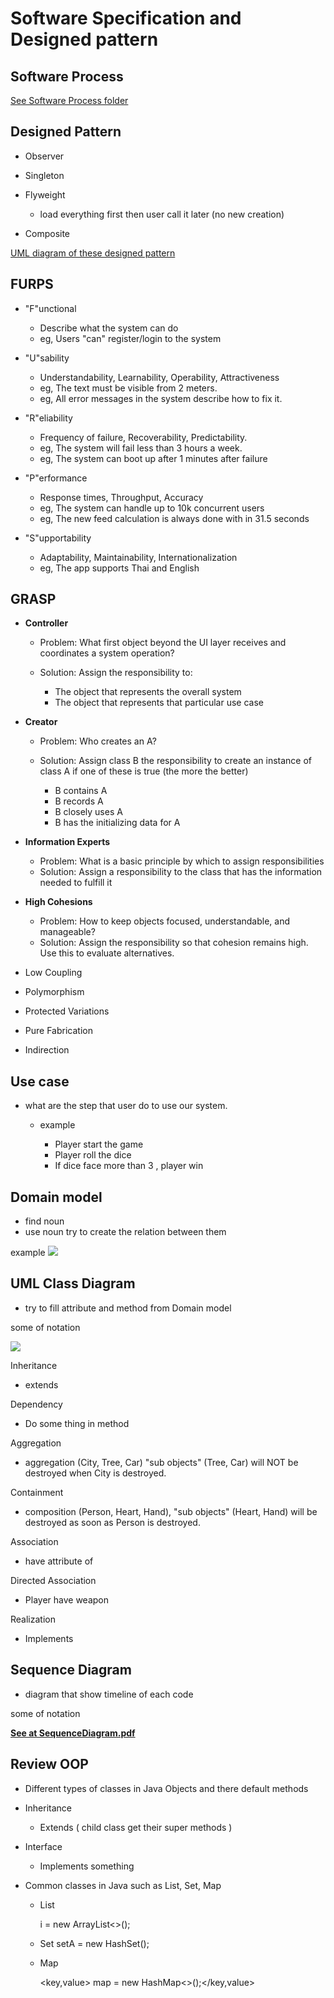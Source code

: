 # Software Specification and Designed pattern

## Software Process

[See Software Process folder](https://github.com/thitgorn/SSD-midterm-preparation/tree/master/SoftwareProcess)

## Designed Pattern

- Observer
- Singleton
- Flyweight

  - load everything first then user call it later (no new creation)

- Composite

[UML diagram of these designed pattern](https://github.com/thitgorn/SSD-midterm-preparation/tree/master/DesignPattern)

## FURPS

- "F"unctional

  - Describe what the system can do
  - eg, Users "can" register/login to the system

- "U"sability

  - Understandability, Learnability, Operability, Attractiveness
  - eg, The text must be visible from 2 meters.
  - eg, All error messages in the system describe how to fix it.

- "R"eliability

  - Frequency of failure, Recoverability, Predictability.
  - eg, The system will fail less than 3 hours a week.
  - eg, The system can boot up after 1 minutes after failure

- "P"erformance

  - Response times, Throughput, Accuracy
  - eg, The system can handle up to 10k concurrent users
  - eg, The new feed calculation is always done with in 31.5 seconds

- "S"upportability

  - Adaptability, Maintainability, Internationalization
  - eg, The app supports Thai and English

## GRASP

- **Controller**

  - Problem: What first object beyond the UI layer receives and coordinates a system operation?
  - Solution: Assign the responsibility to:

    - The object that represents the overall system
    - The object that represents that particular use case

- **Creator**

  - Problem: Who creates an A?
  - Solution: Assign class B the responsibility to create an instance of class A if one of these is true (the more the better)

    - B contains A
    - B records A
    - B closely uses A
    - B has the initializing data for A

- **Information Experts**

  - Problem: What is a basic principle by which to assign responsibilities
  - Solution: Assign a responsibility to the class that has the information needed to fulfill it

- **High Cohesions**

  - Problem: How to keep objects focused, understandable, and manageable?
  - Solution: Assign the responsibility so that cohesion remains high. Use this to evaluate alternatives.

- Low Coupling
- Polymorphism
- Protected Variations
- Pure Fabrication
- Indirection

## Use case

- what are the step that user do to use our system.

  - example

    - Player start the game
    - Player roll the dice
    - If dice face more than 3 , player win

## Domain model

- find noun
- use noun try to create the relation between them

example ![](./images/Domain-model.jpg)

## UML Class Diagram

- try to fill attribute and method from Domain model

some of notation

![](./images/UML-Connectors.gif)

Inheritance

- extends

Dependency

- Do some thing in method

Aggregation

- aggregation (City, Tree, Car) "sub objects" (Tree, Car) will NOT be destroyed when City is destroyed.

Containment

- composition (Person, Heart, Hand), "sub objects" (Heart, Hand) will be destroyed as soon as Person is destroyed.

Association

- have attribute of

Directed Association

- Player have weapon

Realization

- Implements

## Sequence Diagram

- diagram that show timeline of each code

some of notation

[**See at SequenceDiagram.pdf**](https://github.com/thitgorn/SSD-midterm-preparation/blob/master/SequenceDiagram.pdf)

## Review OOP

- Different types of classes in Java Objects and there default methods
- Inheritance

  - Extends ( child class get their super methods )

- Interface

  - Implements something

- Common classes in Java such as List, Set, Map

  - List

    <int> i = new ArrayList&lt;&gt;();</int>

  - Set setA = new HashSet();
  - Map

    <key,value> map = new HashMap&lt;&gt;();</key,value>
